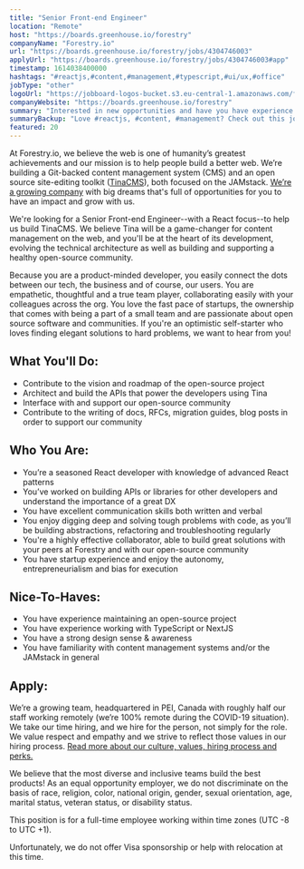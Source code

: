 ```yaml
---
title: "Senior Front-end Engineer"
location: "Remote"
host: "https://boards.greenhouse.io/forestry"
companyName: "Forestry.io"
url: "https://boards.greenhouse.io/forestry/jobs/4304746003"
applyUrl: "https://boards.greenhouse.io/forestry/jobs/4304746003#app"
timestamp: 1614038400000
hashtags: "#reactjs,#content,#management,#typescript,#ui/ux,#office"
jobType: "other"
logoUrl: "https://jobboard-logos-bucket.s3.eu-central-1.amazonaws.com/forestry-io"
companyWebsite: "https://boards.greenhouse.io/forestry"
summary: "Interested in new opportunities and have you have experience working with TypeScript or NextJS? Forestry.io has a job opening for a senior front-end engineer."
summaryBackup: "Love #reactjs, #content, #management? Check out this job post!"
featured: 20
---
```


At Forestry.io, we believe the web is one of humanity’s greatest achievements and our mission is to help people build a better web. We’re building a Git-backed content management system (CMS) and an open source site-editing toolkit ([TinaCMS](https://tinacms.org/)), both focused on the JAMstack. [We’re a growing company](https://forestry.io/about) with big dreams that's full of opportunities for you to have an impact and grow with us.

We're looking for a Senior Front-end Engineer--with a React focus--to help us build TinaCMS. We believe Tina will be a game-changer for content management on the web, and you'll be at the heart of its development, evolving the technical architecture as well as building and supporting a healthy open-source community.

Because you are a product-minded developer, you easily connect the dots between our tech, the business and of course, our users. You are empathetic, thoughtful and a true team player, collaborating easily with your colleagues across the org. You love the fast pace of startups, the ownership that comes with being a part of a small team and are passionate about open source software and communities. If you're an optimistic self-starter who loves finding elegant solutions to hard problems, we want to hear from you!

## What You'll Do:

*   Contribute to the vision and roadmap of the open-source project
*   Architect and build the APIs that power the developers using Tina
*   Interface with and support our open-source community
*   Contribute to the writing of docs, RFCs, migration guides, blog posts in order to support our community

## Who You Are:

*   You’re a seasoned React developer with knowledge of advanced React patterns
*   You’ve worked on building APIs or libraries for other developers and understand the importance of a great DX
*   You have excellent communication skills both written and verbal
*   You enjoy digging deep and solving tough problems with code, as you’ll be building abstractions, refactoring and troubleshooting regularly
*   You're a highly effective collaborator, able to build great solutions with your peers at Forestry and with our open-source community
*   You have startup experience and enjoy the autonomy, entrepreneurialism and bias for execution

## Nice-To-Haves:

*   You have experience maintaining an open-source project
*   You have experience working with TypeScript or NextJS
*   You have a strong design sense & awareness
*   You have familiarity with content management systems and/or the JAMstack in general

## Apply:

We’re a growing team, headquartered in PEI, Canada with roughly half our staff working remotely (we’re 100% remote during the COVID-19 situation). We take our time hiring, and we hire for the person, not simply for the role. We value respect and empathy and we strive to reflect those values in our hiring process. [Read more about our culture, values, hiring process and perks.](https://forestry.io/careers/)

We believe that the most diverse and inclusive teams build the best products! As an equal opportunity employer, we do not discriminate on the basis of race, religion, color, national origin, gender, sexual orientation, age, marital status, veteran status, or disability status.

This position is for a full-time employee working within time zones (UTC -8 to UTC +1).

Unfortunately, we do not offer Visa sponsorship or help with relocation at this time.

